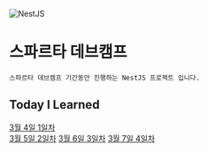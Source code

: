 ![NestJS](https://velog.velcdn.com/images/minsang9735/post/f03c686e-9ceb-480b-b8a8-e67d2a6298ed/image.png)
# 스파르타 데브캠프
```
스파르타 데브캠프 기간동안 진행하는 NestJS 프로젝트 입니다.
```

## Today I Learned
[3월 4일 1일차](https://avodev.tistory.com/entry/%EB%8D%B0%EB%B8%8C%EC%BA%A0%ED%94%84-1%EC%9D%BC%EC%B0%A8)  
[3월 5일 2일차](https://avodev.tistory.com/entry/%EB%8D%B0%EB%B8%8C%EC%BA%A0%ED%94%84-2%EC%9D%BC%EC%B0%A8)
[3월 6일 3일차](https://avodev.tistory.com/entry/%EB%8D%B0%EB%B8%8C%EC%BA%A0%ED%94%84-3%EC%9D%BC%EC%B0%A8)
[3월 7일 4일차](https://avodev.tistory.com/entry/%EB%8D%B0%EB%B8%8C%EC%BA%A0%ED%94%84-4%EC%9D%BC%EC%B0%A8)